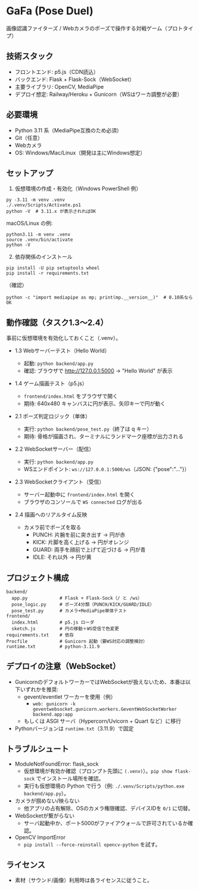 # GaFa (Pose Duel)
画像認識ファイターズ / Webカメラのポーズで操作する対戦ゲーム（プロトタイプ）

## 技術スタック
- フロントエンド: p5.js（CDN読込）
- バックエンド: Flask + Flask-Sock（WebSocket）
- 主要ライブラリ: OpenCV, MediaPipe
- デプロイ想定: Railway/Heroku + Gunicorn（WSはワーカ調整が必要）

## 必要環境
- Python 3.11 系（MediaPipe互換のため必須）
- Git（任意）
- Webカメラ
- OS: Windows/Mac/Linux（開発は主にWindows想定）

## セットアップ
1) 仮想環境の作成・有効化（Windows PowerShell 例）
```
py -3.11 -m venv .venv
./.venv/Scripts/Activate.ps1
python -V  # 3.11.x が表示されればOK
```
macOS/Linux の例:
```
python3.11 -m venv .venv
source .venv/bin/activate
python -V
```

2) 依存関係のインストール
```
pip install -U pip setuptools wheel
pip install -r requirements.txt
```
（確認）
```
python -c "import mediapipe as mp; print(mp.__version__)"  # 0.10系ならOK
```

## 動作確認（タスク1.3〜2.4）
事前に仮想環境を有効化しておくこと（.venv）。

- 1.3 Webサーバーテスト（Hello World）
  - 起動: `python backend/app.py`
  - 確認: ブラウザで http://127.0.0.1:5000 → "Hello World" が表示

- 1.4 ゲーム描画テスト（p5.js）
  - `frontend/index.html` をブラウザで開く
  - 期待: 640x480 キャンバスに円が表示、矢印キーで円が動く

- 2.1 ポーズ判定ロジック（単体）
  - 実行: `python backend/pose_test.py`（終了は q キー）
  - 期待: 骨格が描画され、ターミナルにランドマーク座標が出力される

- 2.2 WebSocketサーバー（配信）
  - 実行: `python backend/app.py`
  - WSエンドポイント: `ws://127.0.0.1:5000/ws`（JSON: {"pose":"..."}）

- 2.3 WebSocketクライアント（受信）
  - サーバー起動中に `frontend/index.html` を開く
  - ブラウザのコンソールで `WS connected` ログが出る

- 2.4 描画へのリアルタイム反映
  - カメラ前でポーズを取る
    - PUNCH: 片腕を前に突き出す → 円が赤
    - KICK: 片脚を高く上げる → 円がオレンジ
    - GUARD: 両手を顔前で上げて近づける → 円が青
    - IDLE: それ以外 → 円が黄

## プロジェクト構成
```
backend/
  app.py            # Flask + Flask-Sock（/ と /ws）
  pose_logic.py     # ポーズ4分類（PUNCH/KICK/GUARD/IDLE）
  pose_test.py      # カメラ+MediaPipe単体テスト
frontend/
  index.html        # p5.js ローダ
  sketch.js         # 円の移動＋WS受信で色変更
requirements.txt    # 依存
Procfile            # Gunicorn 起動（要WS対応の調整検討）
runtime.txt         # python-3.11.9
```

## デプロイの注意（WebSocket）
- GunicornのデフォルトワーカーではWebSocketが扱えないため、本番は以下いずれかを推奨:
  - gevent/eventlet ワーカーを使用（例）
    - `web: gunicorn -k geventwebsocket.gunicorn.workers.GeventWebSocketWorker backend.app:app`
  - もしくは ASGI サーバ（Hypercorn/Uvicorn + Quart など）に移行
- Pythonバージョンは `runtime.txt`（3.11.9）で固定

## トラブルシュート
- ModuleNotFoundError: flask_sock
  - 仮想環境が有効か確認（プロンプト先頭に `(.venv)`）。`pip show flask-sock` でインストール場所を確認。
  - 実行も仮想環境の Python で行う（例: `./.venv/Scripts/python.exe backend/app.py`）。
- カメラが掴めない/映らない
  - 他アプリの占有解除、OSのカメラ権限確認、デバイスIDを `0/1` に切替。
- WebSocketが繋がらない
  - サーバ起動中か、ポート5000がファイアウォールで許可されているか確認。
- OpenCV ImportError
  - `pip install --force-reinstall opencv-python` を試す。

## ライセンス
- 素材（サウンド/画像）利用時は各ライセンスに従うこと。
